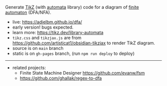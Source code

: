 Generate [TikZ](https://en.wikipedia.org/wiki/PGF/TikZ) (with [automata](https://tikz.dev/library-automata) library) code for a diagram of [finite automaton](https://en.wikipedia.org/wiki/Finite-state_machine) (DFA/NFA).

- live: https://adielbm.github.io/dfa/
- early version! bugs expected.
- learn more: https://tikz.dev/library-automata
- `tikz.css` and `tikzjax.js` are from https://github.com/artisticat1/obsidian-tikzjax to render TikZ diagram.
- source is on `main` branch
- static is on `gh-pages` branch, (run `npm run deploy` to deploy)

___

- related projects: 
    - Finite State Machine Designer https://github.com/evanw/fsm
    - https://github.com/ghallak/regex-to-dfa